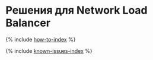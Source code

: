 # Решения для Network Load Balancer

{% include [how-to-index](how-to/index.md) %}

{% include [known-issues-index](known-issues/index.md) %}